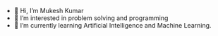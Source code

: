 - 👋 Hi, I’m Mukesh Kumar
- 👀 I’m interested in problem solving and programming
- 🌱 I’m currently learning Artificial Intelligence and Machine Learning.


